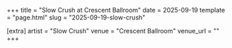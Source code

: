 +++
title = "Slow Crush at Crescent Ballroom"
date = 2025-09-19
template = "page.html"
slug = "2025-09-19-slow-crush"

[extra]
artist = "Slow Crush"
venue = "Crescent Ballroom"
venue_url = ""
+++
